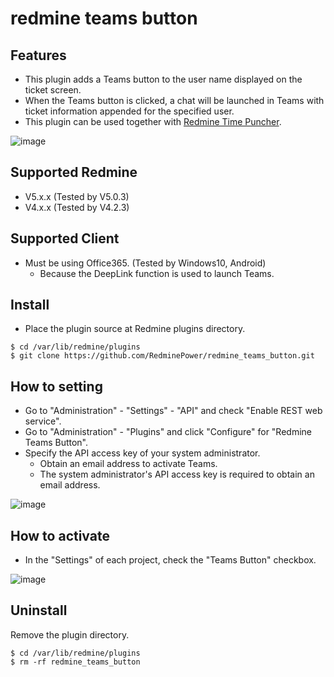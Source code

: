 # redmine teams button

## Features

- This plugin adds a Teams button to the user name displayed on the ticket screen.
- When the Teams button is clicked, a chat will be launched in Teams with ticket information appended for the specified user.
- This plugin can be used together with [Redmine Time Puncher](https://www.en.redmine-power.com/).

![image](https://user-images.githubusercontent.com/87136359/203757869-95b83d38-1639-442a-b87d-d012f4ed7961.png)

## Supported Redmine
- V5.x.x (Tested by V5.0.3)
- V4.x.x (Tested by V4.2.3)
  
## Supported Client
- Must be using Office365. (Tested by Windows10, Android)
  - Because the DeepLink function is used to launch Teams.

## Install
- Place the plugin source at Redmine plugins directory.

```
$ cd /var/lib/redmine/plugins
$ git clone https://github.com/RedminePower/redmine_teams_button.git
```

## How to setting

- Go to "Administration" - "Settings" - "API" and check "Enable REST web service".
- Go to "Administration" - "Plugins" and click "Configure" for "Redmine Teams Button".
- Specify the API access key of your system administrator.
  - Obtain an email address to activate Teams.
  - The system administrator's API access key is required to obtain an email address.

![image](https://user-images.githubusercontent.com/87136359/203758129-6a5db4c0-2089-4d4d-8290-feed53b73f00.png)

## How to activate

- In the "Settings" of each project, check the "Teams Button" checkbox.

![image](https://user-images.githubusercontent.com/87136359/203755775-83a29a4a-67eb-405b-9f05-d22c06592074.png)

## Uninstall

Remove the plugin directory.

```
$ cd /var/lib/redmine/plugins
$ rm -rf redmine_teams_button
```
